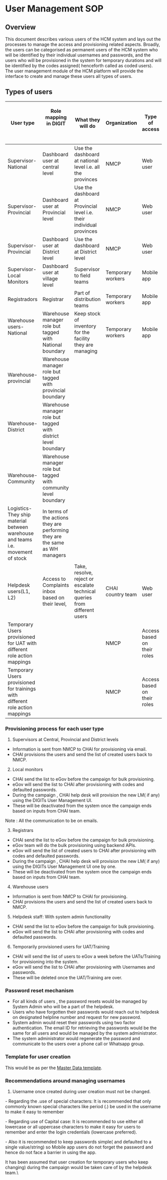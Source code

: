 # User Management SOP

## Overview

This document describes various users of the HCM system and lays out the processes to manage the access and provisioning related aspects. Broadly, the users can be categorised as permanent users of the HCM system who will be identified by their individual usernames and passwords, and the users who will be provisioned in the system for temporary durations and will be identified by the codes assigned( henceforth called as coded users). The user management module of the HCM platform will provide the interface to create and manage these users all types of users.&#x20;

## Types of users

| User type                                                                        | <p>Role mapping in DIGIT</p><p><br></p>                                      | What they will do                                                        | Organization       | Type of access              |
| -------------------------------------------------------------------------------- | ---------------------------------------------------------------------------- | ------------------------------------------------------------------------ | ------------------ | --------------------------- |
| Supervisor-National                                                              | Dashboard user at central level                                              | Use the dashboard at national level i.e. all the provinces               | NMCP               | Web user                    |
| Supervisor-Provincial                                                            | Dashboard user at Provincial level                                           | Use the dashboard at Provincial level i.e. their individual provinces    | NMCP               | Web user                    |
| Supervisor-Provincial                                                            | Dashboard user at District level                                             | Use the dashboard at District level                                      | NMCP               | Web user                    |
| Supervisor-Local Monitors                                                        | Dashboard user at village level                                              | Supervisor to field teams                                                | Temporary workers  | Mobile app                  |
| Registradors                                                                     | Registrar                                                                    | Part of distribution teams                                               | Temporary workers  | Mobile app                  |
| <p>Warehouse users-National</p><p><br></p>                                       | Warehouse manager role but tagged with National boundary                     | Keep stock of inventory for the facility they are managing               | Temporary workers  | Mobile app                  |
| Warehouse- provincial                                                            | Warehouse manager role but tagged with provincial boundary                   | <p><br></p>                                                              | <p><br></p>        | <p><br></p>                 |
| Warehouse-District                                                               | Warehouse manager role but tagged with district level boundary               | <p><br></p>                                                              | <p><br></p>        | <p><br></p>                 |
| Warehouse-Community                                                              | Warehouse manager role but tagged with community level boundary              | <p><br></p>                                                              | <p><br></p>        | <p><br></p>                 |
| Logistics- They ship material between warehouse and teams i.e. movement of stock | In terms of the actions they are performing they are the same as WH managers | <p><br></p>                                                              | <p><br></p>        | <p><br></p>                 |
| Helpdesk users(L1, L2)                                                           | Access to Complaints inbox based on their level,                             | Take, resolve, reject or escalate technical queries from different users | CHAI country team  | Web user                    |
| Temporary Users provisioned for UAT with different role action mappings          | <p><br></p>                                                                  | <p><br></p>                                                              | NMCP               | Access based on their roles |
| Temporary Users provisioned for trainings with different role action mappings    | <p><br></p>                                                                  | <p><br></p>                                                              | NMCP               | Access based on their roles |

### Provisioning process for each user type

1. Supervisors at Central, Provincial and District levels

* Information is sent from NMCP to CHAI for provisioning  via email.
* CHAI provisions the users and send the list of created users back to NMCP.

2. Local monitors

* CHAI send the list to eGov before the campaign for bulk provisioning.
* eGov will send the list to CHAI after provisioning with codes and defaulted passwords.
* During the campaign , CHAI help desk will provision the new LM( if any) using the DIGITs User Management UI.
* These will be deactivated from the system once the campaign ends based on inputs from CHAI team.

Note : All the communication to be on emails.

3. Registrars

* CHAI send the list to eGov before the campaign for bulk provisioning.
* eGov team will do the bulk provisioning using backend APIs.
* eGov will send the list of created users to CHAI after provisioning with codes and defaulted passwords.
* During the campaign , CHAI help desk will provision the new LM( if any) using the DIGITs User Management UI one by one.
* These will be deactivated from the system once the campaign ends based on inputs from CHAI team.

4. Warehouse users

* Information is sent from NMCP to CHAI for provisioning.&#x20;
* CHAI provisions the users and send the list of created users back to NMCP.

5. Helpdesk staff: With system admin functionality

* CHAI send the list to eGov before the campaign for bulk provisioning.
* eGov will send the list to CHAI after provisioning with codes and defaulted passwords.

6. Temporarily provisioned users for UAT/Training

* CHAI will send the list of users to eGov a week before the UATs/Training for provisioning into the system.
* eGov will send the list to CHAI after provisioning with Usernames and passwords.
* These will be deleted once the UAT/Training are over.

### Password reset mechanism&#x20;

* For all kinds of users , the password resets would be managed by System Admin who will be a part of the helpdesk.
* Users who have forgotten their passwords would reach out to helpdesk on designated helpline number and request for new password.
* System admin would reset their passwords using two factor authentication. The email ID for retrieving the passwords would be the same for all users and would be managed by the system administrator.
* The system administrator would regenerate the password and communicate to the users over a phone call or Whatsapp group.

### Template for user creation&#x20;

This would be as per the [Master Data template](master-data-collection-template/).

### Recommendations around managing usernames

1. Username once created during user creation must not be changed.

&#x20;      \- Regarding the .use of special characters: It is recommended that only commonly known special characters like period (.) be used in the username to make it easy to remember

&#x20;      \- Regarding use of Capital case: It is recommended to use either all lowercase or all uppercase characters to make it easy for users to remember and enter the login credentials (lowercase preferred).

&#x20;      \- Also it is recommended to keep passwords simple( and defaulted to a single value/string) so Mobile app users do not forget the password and hence do not face a barrier in using the app.

It has been assumed that user creation for temporary users who keep changing) during the campaign would be taken care of by the helpdesk team.\
